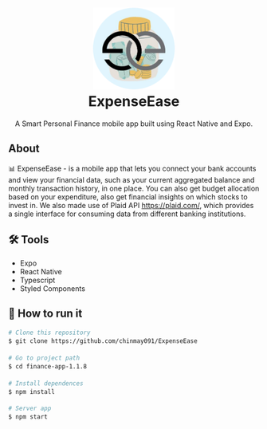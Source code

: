 <h1 align="center">
  <div><img height="164" src="src/assets/adaptive-icon2.png"></img><div>
  ExpenseEase
</h1>

<p align="center">A Smart Personal Finance mobile app built using React Native and Expo.</p>

## About

📊 ExpenseEase - is a mobile app that lets you connect your bank accounts and view your financial data, such as your current aggregated balance and monthly transaction history, in one place. You can also get budget allocation based on your expenditure, also get financial insights on which stocks to invest in. We also made use of Plaid API https://plaid.com/, which provides a single interface for consuming data from different banking institutions.

## 🛠 Tools

- Expo
- React Native
- Typescript
- Styled Components

## 🚀 How to run it

```bash
# Clone this repository
$ git clone https://github.com/chinmay091/ExpenseEase

# Go to project path
$ cd finance-app-1.1.8

# Install dependences
$ npm install

# Server app
$ npm start
```
